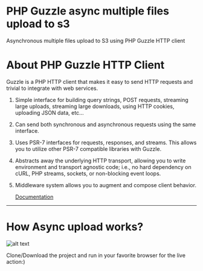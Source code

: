 # PHP Guzzle async multiple files upload to s3
Asynchronous multiple files upload to S3 using PHP Guzzle HTTP client

# About PHP Guzzle HTTP Client
Guzzle is a PHP HTTP client that makes it easy to send HTTP requests and trivial to integrate with web services.
 
1. Simple interface for building query strings, POST requests, streaming large uploads, streaming large downloads, using HTTP cookies, uploading JSON data, etc...

2. Can send both synchronous and asynchronous requests using the same interface.

3. Uses PSR-7 interfaces for requests, responses, and streams. This allows you to utilize other PSR-7 compatible libraries with Guzzle.

4.  Abstracts away the underlying HTTP transport, allowing you to write environment and transport agnostic code; i.e., no hard dependency on cURL, PHP streams, sockets, or non-blocking event loops.

5. Middleware system allows you to augment and compose client behavior.

   [Documentation](http://docs.guzzlephp.org/en/stable/)
   
   
   
_____


# How Async upload works?


![alt text](# "Image")

Clone/Download the project and run in your favorite browser for the live action:)

